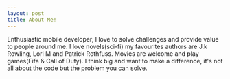 ```yaml
---
layout: post
title: About Me!
---
```


Enthusiastic mobile developer, I love to solve challenges and provide value to people around me. I love novels(sci-fi) my favourites authors are J.k Rowling, Lori M and Patrick Rothfuss. Movies are welcome and play games(Fifa & Call of Duty). I think big and want to make a difference, it's not all about the code but the problem you can solve.